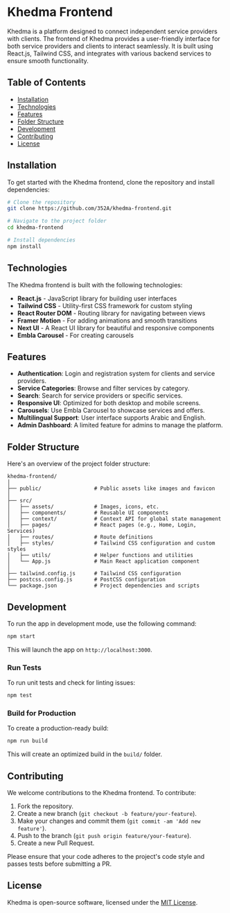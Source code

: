 
# Khedma Frontend

Khedma is a platform designed to connect independent service providers with clients. The frontend of Khedma provides a user-friendly interface for both service providers and clients to interact seamlessly. It is built using React.js, Tailwind CSS, and integrates with various backend services to ensure smooth functionality.

## Table of Contents

- [Installation](#installation)
- [Technologies](#technologies)
- [Features](#features)
- [Folder Structure](#folder-structure)
- [Development](#development)
- [Contributing](#contributing)
- [License](#license)

## Installation

To get started with the Khedma frontend, clone the repository and install dependencies:

```bash
# Clone the repository
git clone https://github.com/352A/khedma-frontend.git

# Navigate to the project folder
cd khedma-frontend

# Install dependencies
npm install
```

## Technologies

The Khedma frontend is built with the following technologies:

- **React.js** - JavaScript library for building user interfaces
- **Tailwind CSS** - Utility-first CSS framework for custom styling
- **React Router DOM** - Routing library for navigating between views
- **Framer Motion** - For adding animations and smooth transitions
- **Next UI** - A React UI library for beautiful and responsive components
- **Embla Carousel** - For creating carousels

## Features

- **Authentication**: Login and registration system for clients and service providers.
- **Service Categories**: Browse and filter services by category.
- **Search**: Search for service providers or specific services.
- **Responsive UI**: Optimized for both desktop and mobile screens.
- **Carousels**: Use Embla Carousel to showcase services and offers.
- **Multilingual Support**: User interface supports Arabic and English.
- **Admin Dashboard**: A limited feature for admins to manage the platform.

## Folder Structure

Here's an overview of the project folder structure:

```
khedma-frontend/
│
├── public/                 # Public assets like images and favicon
│
├── src/                   
│   ├── assets/             # Images, icons, etc.
│   ├── components/         # Reusable UI components
│   ├── context/            # Context API for global state management
│   ├── pages/              # React pages (e.g., Home, Login, Services)
│   ├── routes/             # Route definitions
│   ├── styles/             # Tailwind CSS configuration and custom styles
│   ├── utils/              # Helper functions and utilities
│   └── App.js              # Main React application component
│
├── tailwind.config.js      # Tailwind CSS configuration
├── postcss.config.js       # PostCSS configuration
└── package.json            # Project dependencies and scripts
```

## Development

To run the app in development mode, use the following command:

```bash
npm start
```

This will launch the app on `http://localhost:3000`.

### Run Tests

To run unit tests and check for linting issues:

```bash
npm test
```

### Build for Production

To create a production-ready build:

```bash
npm run build
```

This will create an optimized build in the `build/` folder.

## Contributing

We welcome contributions to the Khedma frontend. To contribute:

1. Fork the repository.
2. Create a new branch (`git checkout -b feature/your-feature`).
3. Make your changes and commit them (`git commit -am 'Add new feature'`).
4. Push to the branch (`git push origin feature/your-feature`).
5. Create a new Pull Request.

Please ensure that your code adheres to the project's code style and passes tests before submitting a PR.

## License

Khedma is open-source software, licensed under the [MIT License](LICENSE).
